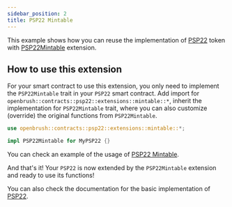 ```yaml
---
sidebar_position: 2
title: PSP22 Mintable
---
```


This example shows how you can reuse the implementation of
[PSP22](https://github.com/Supercolony-net/openbrush-contracts/tree/master/contracts/src/token/psp22) token with [PSP22Mintable](https://github.com/Supercolony-net/openbrush-contracts/tree/master/contracts/src/token/psp22/src/extensions/mintable.rs) extension.

## How to use this extension

For your smart contract to use this extension, you only need to implement the `PSP22Mintable` trait in your `PSP22` smart contract. Add import for `openbrush::contracts::psp22::extensions::mintable::*`, inherit the implementation for `PSP22Mintable` trait, where you can also customize (override) the original functions from `PSP22Mintable`.

```rust
use openbrush::contracts::psp22::extensions::mintable::*;

impl PSP22Mintable for MyPSP22 {}
```

You can check an example of the usage of [PSP22 Mintable](https://github.com/Supercolony-net/openbrush-contracts/tree/master/examples/psp22_extensions/mintable).

And that's it! Your `PSP22` is now extended by the `PSP22Mintable` extension and ready to use its functions!

You can also check the documentation for the basic implementation of [PSP22](/smart-contracts/PSP22).